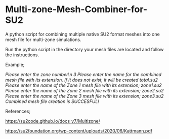 # Multi-zone-Mesh-Combiner-for-SU2
A python script for combining multiple native SU2 format meshes into one mesh file for multi-zone simulations.

Run the python script in the directory your mesh files are located and follow the instructions.

Example;

_Please enter the zone number\n
3
Please enter the name for the combined mesh file with its extension.
If it does not exist, it will be created
total.su2
Please enter the name of the Zone 1 mesh file with its extension;
zone1.su2
Please enter the name of the Zone 2 mesh file with its extension;
zone2.su2
Please enter the name of the Zone 3 mesh file with its extension;
zone3.su2
Combined mesh file creation is SUCCESFUL!_

References;

https://su2code.github.io/docs_v7/Multizone/

https://su2foundation.org/wp-content/uploads/2020/06/Kattmann.pdf 
